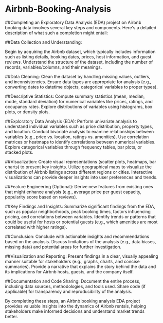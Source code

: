 # Airbnb-Booking-Analysis

##Completing an Exploratory Data Analysis (EDA) project on Airbnb booking data involves several key steps and components. Here's a detailed description of what such a completion might entail:

##Data Collection and Understanding:

Begin by acquiring the Airbnb dataset, which typically includes information such as listing details, booking dates, prices, host information, and guest reviews.
Understand the structure of the dataset, including the number of records, variables/columns, and their meanings.

##Data Cleaning:
Clean the dataset by handling missing values, outliers, and inconsistencies.
Ensure data types are appropriate for analysis (e.g., converting dates to datetime objects, categorical variables to proper types).

##Descriptive Statistics:
Compute summary statistics (mean, median, mode, standard deviation) for numerical variables like prices, ratings, and occupancy rates.
Explore distributions of variables using histograms, box plots, or density plots.

##Exploratory Data Analysis (EDA):
Perform univariate analysis to understand individual variables such as price distribution, property types, and location.
Conduct bivariate analysis to examine relationships between variables (e.g., price vs. location, ratings vs. amenities).
Use correlation matrices or heatmaps to identify correlations between numerical variables.
Explore categorical variables through frequency tables, bar plots, or stacked plots.

##Visualization:
Create visual representations (scatter plots, heatmaps, bar charts) to present key insights.
Utilize geographical maps to visualize the distribution of Airbnb listings across different regions or cities.
Interactive visualizations can provide deeper insights into user preferences and trends.

##Feature Engineering (Optional):
Derive new features from existing ones that might enhance analysis (e.g., average price per guest capacity, popularity score based on reviews).

##Key Findings and Insights:
Summarize significant findings from the EDA, such as popular neighborhoods, peak booking times, factors influencing pricing, and correlations between variables.
Identify trends or patterns that could be useful for hosts or potential guests (e.g., which amenities are most correlated with higher ratings).

##Conclusion:
Conclude with actionable insights and recommendations based on the analysis.
Discuss limitations of the analysis (e.g., data biases, missing data) and potential areas for further investigation.

##Visualization and Reporting:
Present findings in a clear, visually appealing manner suitable for stakeholders (e.g., graphs, charts, and concise summaries).
Provide a narrative that explains the story behind the data and its implications for Airbnb hosts, guests, and the company itself.

##Documentation and Code Sharing:
Document the entire process, including data sources, methodologies, and tools used.
Share code (if applicable) for transparency and reproducibility of the analysis.

By completing these steps, an Airbnb booking analysis EDA project provides valuable insights into the dynamics of Airbnb rentals, helping stakeholders make informed decisions and understand market trends better.
